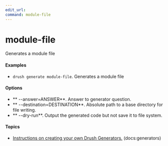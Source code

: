 ```yaml
---
edit_url: 
command: module-file
---
```

# module-file

Generates a module file

#### Examples

- <code>drush generate module-file</code>. Generates a module file

#### Options

- ** --answer=ANSWER**. Answer to generator question.
- ** --destination=DESTINATION**. Absolute path to a base directory for file writing.
- ** --dry-run**. Output the generated code but not save it to file system.

#### Topics

- [Instructions on creating your own Drush Generators.](../../vendor/drush/drush/docs/generators.md) (docs:generators)

